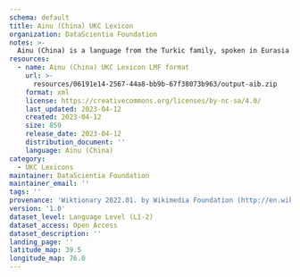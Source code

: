 ```yaml
---
schema: default
title: Ainu (China) UKC Lexicon
organization: DataScientia Foundation
notes: >-
  Ainu (China) is a language from the Turkic family, spoken in Eurasia. The UKC Lexicon of Ainu (China) is represented as a lexico-semantic network. It consists of words, word senses, synsets, as well as sense-level and synset-level relationships.
resources:
  - name: Ainu (China) UKC Lexicon LMF format
    url: >-
      resources/06191e14-2567-44a8-bb9b-67f38073b963/output-aib.zip
    format: xml
    license: https://creativecommons.org/licenses/by-nc-sa/4.0/
    last_updated: 2023-04-12
    created: 2023-04-12
    size: 859
    release_date: 2023-04-12
    distribution_document: ''
    language: Ainu (China)
category:
  - UKC Lexicons
maintainer: DataScientia Foundation
maintainer_email: ''
tags: ''
provenance: 'Wiktionary 2022.01. by Wikimedia Foundation (http://en.wiktionary.org); Princeton WordNet 2.1 by Princeton University (https://wordnet.princeton.edu)'
version: '1.0'
dataset_level: Language Level (L1-2)
dataset_access: Open Access
dataset_description: ''
landing_page: ''
latitude_map: 39.5
longitude_map: 76.0
---
```

